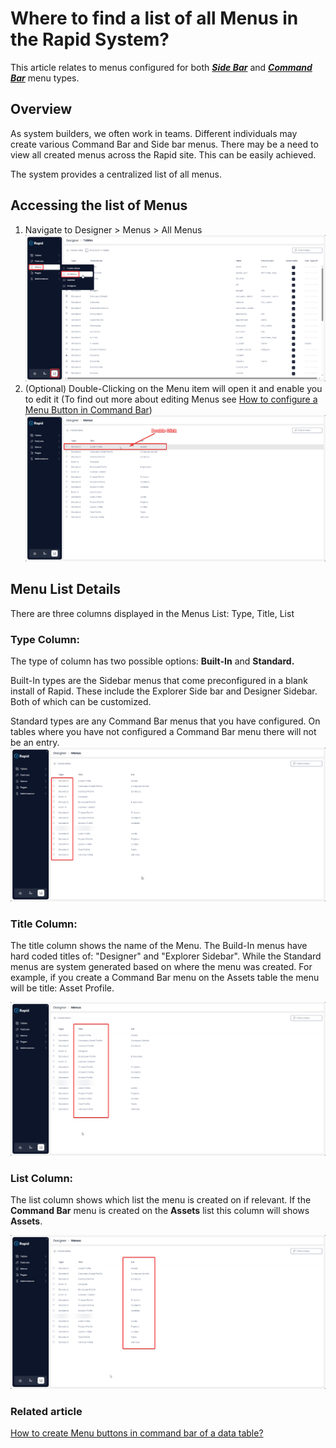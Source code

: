 # Where to find a list of all Menus in the Rapid System?

This article relates to menus configured for both ***[Side Bar](https://docs.rapidplatform.com/books/glossary/page/sidebar)*** and ***[Command Bar](https://docs.rapidplatform.com/books/glossary/page/command-bar)*** menu types.

## Overview

As system builders, we often work in teams. Different individuals may create various Command Bar and Side bar menus. There may be a need to view all created menus across the Rapid site. This can be easily achieved.

The system provides a centralized list of all menus.

## Accessing the list of Menus

1. Navigate to Designer &gt; Menus &gt; All Menus  
    ![Navigate to all menus](<Navigate to All Menus.png>)
2. (Optional) Double-Clicking on the Menu item will open it and enable you to edit it (To find out more about editing Menus see [How to configure a Menu Button in Command Bar](https://docs.rapidplatform.com/books/experiences/page/how-to-configure-a-menu-button-in-a-command-bar))  
    ![Open a menu](<Open a menu.png>)

## Menu List Details

There are three columns displayed in the Menus List: Type, Title, List

### Type Column:

The type of column has two possible options: **Built-In** and **Standard.**

Built-In types are the Sidebar menus that come preconfigured in a blank install of Rapid. These include the Explorer Side bar and Designer Sidebar. Both of which can be customized.

Standard types are any Command Bar menus that you have configured. On tables where you have not configured a Command Bar menu there will not be an entry.
![Types of menus](<Types of Menus.png>)

### Title Column:

The title column shows the name of the Menu. The Build-In menus have hard coded titles of: "Designer" and "Explorer Sidebar". While the Standard menus are system generated based on where the menu was created. For example, if you create a Command Bar menu on the Assets table the menu will be title: Asset Profile.

![Title columns](<Title column of a menu.png>)

### List Column:

The list column shows which list the menu is created on if relevant. If the **Command Bar** menu is created on the **Assets** list this column will shows **Assets**.

![List column](<List column.png>)

### **Related article**

[How to create Menu buttons in command bar of a data table?](https://docs.rapidplatform.com/books/experiences/page/how-to-configure-a-menu-button-in-a-command-bar "How to configure a Menu button in a command bar?")
